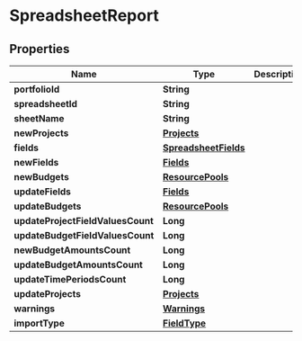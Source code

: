 
# SpreadsheetReport

## Properties
Name | Type | Description | Notes
------------ | ------------- | ------------- | -------------
**portfolioId** | **String** |  |  [optional]
**spreadsheetId** | **String** |  |  [optional]
**sheetName** | **String** |  |  [optional]
**newProjects** | [**Projects**](Projects.md) |  |  [optional]
**fields** | [**SpreadsheetFields**](SpreadsheetFields.md) |  |  [optional]
**newFields** | [**Fields**](Fields.md) |  |  [optional]
**newBudgets** | [**ResourcePools**](ResourcePools.md) |  |  [optional]
**updateFields** | [**Fields**](Fields.md) |  |  [optional]
**updateBudgets** | [**ResourcePools**](ResourcePools.md) |  |  [optional]
**updateProjectFieldValuesCount** | **Long** |  |  [optional]
**updateBudgetFieldValuesCount** | **Long** |  |  [optional]
**newBudgetAmountsCount** | **Long** |  |  [optional]
**updateBudgetAmountsCount** | **Long** |  |  [optional]
**updateTimePeriodsCount** | **Long** |  |  [optional]
**updateProjects** | [**Projects**](Projects.md) |  |  [optional]
**warnings** | [**Warnings**](Warnings.md) |  |  [optional]
**importType** | [**FieldType**](FieldType.md) |  |  [optional]



